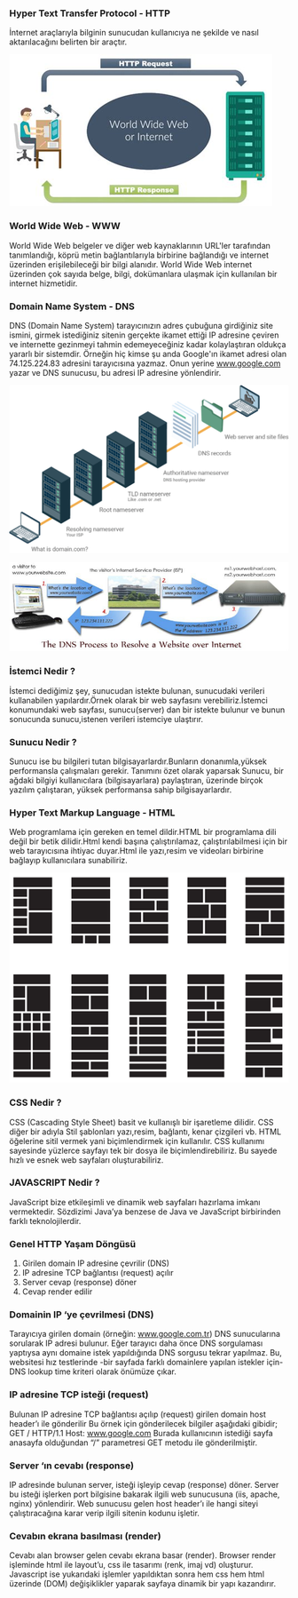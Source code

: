 ### Hyper Text Transfer Protocol - HTTP
İnternet araçlarıyla bilginin sunucudan kullanıcıya ne şekilde ve nasıl aktarılacağını belirten bir araçtır.

![alt text](img/http.jfif "DNS")

### World Wide Web - WWW
World Wide Web belgeler ve diğer web kaynaklarının  URL'ler tarafından tanımlandığı, köprü metin bağlantılarıyla birbirine bağlandığı ve internet
üzerinden erişilebileceği bir bilgi alanıdır.
World Wide Web internet üzerinden çok sayıda belge, bilgi, dokümanlara ulaşmak için kullanılan bir internet hizmetidir.

### Domain Name System - DNS
DNS (Domain Name System) tarayıcınızın adres çubuğuna girdiğiniz site ismini, girmek istediğiniz sitenin gerçekte ikamet
ettiği IP adresine çeviren ve internette gezinmeyi tahmin edemeyeceğiniz kadar kolaylaştıran oldukça yararlı bir
sistemdir. Örneğin hiç kimse şu anda Google'ın ikamet adresi olan 74.125.224.83 adresini tarayıcısına yazmaz.
Onun yerine www.google.com yazar ve DNS sunucusu, bu adresi IP adresine yönlendirir.

![alt text](img/how-dns-works3.png "DNS")

![alt text](img/DNS_Propagation_Process_f_improf_815x260.jpg "DNS")

### İstemci Nedir ?
İstemci dediğimiz şey, sunucudan istekte bulunan, sunucudaki verileri kullanabilen yapılardır.Örnek olarak bir
web sayfasını verebiliriz.İstemci konumundaki web sayfası, sunucu(server) dan bir istekte bulunur ve bunun
sonucunda sunucu,istenen verileri istemciye ulaştırır.

### Sunucu Nedir ?
Sunucu ise bu bilgileri tutan bilgisayarlardır.Bunların donanımla,yüksek performansla çalışmaları gerekir.
Tanımını özet olarak yaparsak Sunucu, bir ağdaki bilgiyi kullanıcılara (bilgisayarlara) paylaştıran, üzerinde
birçok yazılım çalıştaran, yüksek performansa sahip bilgisayarlardır.

### Hyper Text Markup Language - HTML
Web programlama için gereken en temel dildir.HTML bir programlama dili değil bir betik dilidir.Html kendi başına
çalıştırılamaz, çalıştırılabilmesi için bir web tarayıcısına ihtiyac duyar.Html ile yazı,resim ve videoları birbirine
bağlayıp kullanıcılara sunabiliriz.

![alt text](img/newsletter-layouts1.png "HTML")


### CSS Nedir ?
CSS (Cascading Style Sheet) basit ve kullanışlı bir işaretleme dilidir. CSS diğer bir adıyla Stil şablonları
yazı,resim, bağlantı, kenar çizgileri vb. HTML öğelerine sitil vermek yani biçimlendirmek için kullanılır.
CSS kullanımı sayesinde yüzlerce sayfayı tek bir dosya ile biçimlendirebiliriz. Bu sayede hızlı ve esnek web
sayfaları oluşturabiliriz.

### JAVASCRIPT Nedir ?
JavaScript bize etkileşimli ve dinamik web sayfaları hazırlama imkanı vermektedir. Sözdizimi Java’ya benzese
de Java ve JavaScript birbirinden farklı teknolojilerdir.

### Genel HTTP Yaşam Döngüsü
1. Girilen domain IP adresine çevrilir (DNS)
2. IP adresine TCP bağlantısı (request) açılır
3. Server cevap (response) döner
4. Cevap render edilir

### Domainin IP ‘ye çevrilmesi (DNS)
Tarayıcıya girilen domain (örneğin: www.google.com.tr)
DNS sunucularına sorularak IP adresi bulunur.
Eğer tarayıcı daha önce DNS sorgulaması yaptıysa aynı
domaine istek yapıldığında DNS sorgusu tekrar yapılmaz.
Bu, websitesi hız testlerinde -bir sayfada farklı domainlere
yapılan istekler için- DNS lookup time kriteri olarak
önümüze çıkar.

### IP adresine TCP isteği (request)
Bulunan IP adresine TCP bağlantısı açılıp (request) girilen
domain host header’ı ile gönderilir
Bu örnek için gönderilecek bilgiler aşağıdaki gibidir;
GET / HTTP/1.1
Host: www.google.com
Burada kullanıcının istediği sayfa anasayfa olduğundan “/”
parametresi GET metodu ile gönderilmiştir.

### Server ‘ın cevabı (response)
IP adresinde bulunan server, isteği işleyip cevap
(response) döner.
Server bu isteği işlerken port bilgisine bakarak ilgili web
sunucusuna (iis, apache, nginx) yönlendirir.
Web sunucusu gelen host header’ı ile hangi siteyi
çalıştıracağına karar verip ilgili sitenin kodunu işletir.

### Cevabın ekrana basılması (render)
Cevabı alan browser gelen cevabı ekrana basar (render).
Browser render işleminde html ile layout’u, css ile tasarımı
(renk, imaj vd) oluşturur.
Javascript ise yukarıdaki işlemler yapıldıktan sonra hem
css hem html üzerinde (DOM) değişiklikler yaparak sayfaya
dinamik bir yapı kazandırır.
